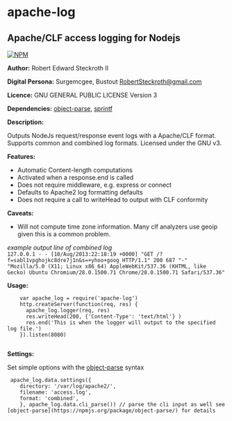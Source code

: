 # apache-log  
## Apache/CLF access logging for Nodejs
  
 [![NPM](https://nodei.co/npm/apache-log.png?downloads=true)](https://nodei.co/npm/apache-log/)

**Author:** Robert Edward Steckroth II

**Digital Persona:** Surgemcgee, Bustout <RobertSteckroth@gmail.com>

**Licence:** GNU GENERAL PUBLIC LICENSE Version 3
 
**Dependencies:**  [object-parse](https://npmjs.org/package/object-parse/), [sprintf](https://npmjs.org/package/sprintf/)

**Description:**  

Outputs NodeJs request/response event logs with a Apache/CLF format. Supports common and combined log formats. Licensed under the GNU v3.

**Features:**   

* Automatic Content-length computations  
* Activated when a response.end is called
* Does not require middleware, e.g. express or connect
* Defaults to Apache2 log formatting defaults
* Does not require a call to writeHead to output with CLF conformity

**Caveats:**  

* Will not compute time zone information. Many clf analyzers use geoip given this is a common problem.

_example output line of combined log_  
``127.0.0.1 - - [10/Aug/2013:22:18:19 +0000] "GET /?f=sabl1vpghojkc8dre7j1n&s=+yhoo+goog HTTP/1.1" 200 687 "-" "Mozilla/5.0 (X11; Linux x86_64) AppleWebKit/537.36 (KHTML, like Gecko) Ubuntu Chromium/28.0.1500.71 Chrome/28.0.1500.71 Safari/537.36"``

**Usage:**  

````
    var apache_log = require('apache-log')
    http.createServer(function(req, res) {
      apache_log.logger(req, res)
      res.writeHead(200, {'Content-Type': 'text/html'} )
      res.end('This is when the logger will output to the specified log file.') 
    }).listen(8080)
    
````

**Settings:**

Set simple options with the [object-parse](https://npmjs.org/package/object-parse/) syntax

````
 apache_log.data.settings({
    directory: '/var/log/apache2/',
    filename: 'access.log',
    format: 'combined',
    }, apache_log.data.cli_parse()) // parse the cli input as well see [object-parse](https://npmjs.org/package/object-parse/) for details


````


 


